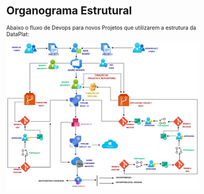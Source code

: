 # Organograma Estrutural 


Abaixo o fluxo de Devops para novos Projetos que utilizarem a  estrutura da DataPlat:

![DEVOPS.jpg](/.attachments/DEVOPS-13c93f38-3b7a-4bca-a712-183c93365a04.jpg)
